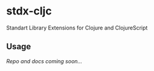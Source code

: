 # stdx-cljc

Standart Library Extensions for Clojure and ClojureScript

## Usage

*Repo and docs coming soon...*